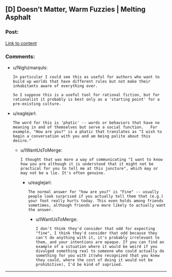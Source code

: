 ## [D] Doesn’t Matter, Warm Fuzzies | Melting Asphalt

### Post:

[Link to content](http://sonatagreen.tumblr.com/post/121851602039/doesnt-matter-warm-fuzzies-melting-asphalt)

### Comments:

- u/Nighzmarquls:
  ```
  In particular I could see this as useful for authors who want to build up worlds that have different rules but not make their inhabitants aware of everything ever.

  So I suppose this is a useful tool for rational fiction, but for rationalist it probably is best only as a 'starting point' for a pre-existing culture.
  ```

- u/eaglejarl:
  ```
  The word for this is 'phatic' -- words or behaviors that have no meaning in and of themselves but serve a social function.   For example, "How are you?" is a phatic that translates as "I wish to begin a conversation with you and am being polite about this desire."
  ```

  - u/IWantUsToMerge:
    ```
    I thought that was more a way of communicating "I want to know how you are although it is understood that it might not be practical for you to tell me at this juncture", which may or may not be a lie. It's often genuine.
    ```

    - u/eaglejarl:
      ```
      The normal answer for "how are you?" is "Fine" -- usually people look surprised if you actually tell them that (e.g.) your foot really hurts today. This even holds among friends sometimes, although friends are more likely to actually want the answer.
      ```

      - u/IWantUsToMerge:
        ```
        I don't think they'd consider that odd for expecting "fine", I think they'd consider that odd because they can't do anything with it, it's probably irrelevant to them, and your intentions are opaque. If you can find an example of a situation where it would be weird if you divulged something real to someone who could actually do something for you with it(who recognized that you knew they could, where the cost of doing it would not be prohibitive), I'd be kind of suprised.
        ```

---

